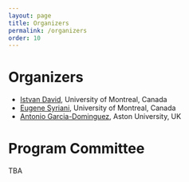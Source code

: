 ```yaml
---
layout: page
title: Organizers
permalink: /organizers
order: 10
---
```


# Organizers

- [Istvan David](http://istvandavid.com), University of Montreal, Canada
- [Eugene Syriani](http://www-ens.iro.umontreal.ca/~syriani), University of Montreal, Canada
- [Antonio Garcia-Dominguez](https://www.cs.aston.ac.uk/~garcia-a), Aston University, UK

# Program Committee

TBA